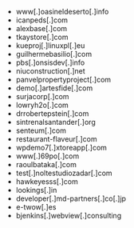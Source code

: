 - www[.]oasineldeserto[.]info
- icanpeds[.]com
- alexbase[.]com
- tkaystore[.]com
- kueproj[.]linuxpl[.]eu
- guilhermebasilio[.]com
- pbs[.]onsisdev[.]info
- niuconstruction[.]net
- panvelpropertyproject[.]com
- demo[.]artesfide[.]com
- surjacorp[.]com
- lowryh2o[.]com
- drrobertepstein[.]com
- sintrenalsantander[.]org
- senteum[.]com
- restaurant-flaveur[.]com
- wpdemo7[.]xtoreapp[.]com
- www[.]69po[.]com
- raoulbataka[.]com
- test[.]noltestudiozadar[.]com
- hawkeyesss[.]com
- lookings[.]in
- developer[.]md-partners[.]co[.]jp
- e-twow[.]es
- bjenkins[.]webview[.]consulting